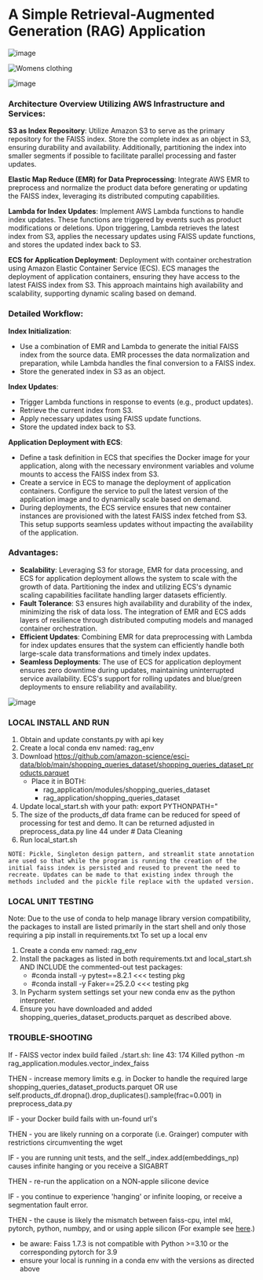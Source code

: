 # A Simple Retrieval-Augmented Generation (RAG) Application
![image](https://github.com/Noel-Niko/grainger_rag/assets/83922762/5ceebba5-8680-4237-96e4-3ad7e8022faa)

![Womens clothing](https://github.com/Noel-Niko/simple_retrieval_augmented_generation/assets/83922762/0b51fc63-d731-4150-89a5-ace25dc66246)





![image](https://github.com/Noel-Niko/simple_retrieval_augmented_generation/assets/83922762/c78dde55-8b86-45e7-8f73-e393ebdb816a)

### Architecture Overview Utilizing AWS Infrastructure and Services:

**S3 as Index Repository**: Utilize Amazon S3 to serve as the primary repository for the FAISS index. Store the complete index as an object in S3, ensuring durability and availability. Additionally, partitioning the index into smaller segments if possible to facilitate parallel processing and faster updates.

**Elastic Map Reduce (EMR) for Data Preprocessing**: Integrate AWS EMR to preprocess and normalize the product data before generating or updating the FAISS index, leveraging its distributed computing capabilities.

**Lambda for Index Updates**: Implement AWS Lambda functions to handle index updates. These functions are triggered by events such as product modifications or deletions. Upon triggering, Lambda retrieves the latest index from S3, applies the necessary updates using FAISS update functions, and stores the updated index back to S3.

**ECS for Application Deployment**: Deployment with container orchestration using Amazon Elastic Container Service (ECS). ECS manages the deployment of application containers, ensuring they have access to the latest FAISS index from S3. This approach maintains high availability and scalability, supporting dynamic scaling based on demand.

### Detailed Workflow:

**Index Initialization**:

- Use a combination of EMR and Lambda to generate the initial FAISS index from the source data. EMR processes the data normalization and preparation, while Lambda handles the final conversion to a FAISS index.
- Store the generated index in S3 as an object.

**Index Updates**:

- Trigger Lambda functions in response to events (e.g., product updates).
- Retrieve the current index from S3.
- Apply necessary updates using FAISS update functions.
- Store the updated index back to S3.

**Application Deployment with ECS**:

- Define a task definition in ECS that specifies the Docker image for your application, along with the necessary environment variables and volume mounts to access the FAISS index from S3.
- Create a service in ECS to manage the deployment of application containers. Configure the service to pull the latest version of the application image and to dynamically scale based on demand.
- During deployments, the ECS service ensures that new container instances are provisioned with the latest FAISS index fetched from S3. This setup supports seamless updates without impacting the availability of the application.

### Advantages:

- **Scalability**: Leveraging S3 for storage, EMR for data processing, and ECS for application deployment allows the system to scale with the growth of data. Partitioning the index and utilizing ECS's dynamic scaling capabilities facilitate handling larger datasets efficiently.
- **Fault Tolerance**: S3 ensures high availability and durability of the index, minimizing the risk of data loss. The integration of EMR and ECS adds layers of resilience through distributed computing models and managed container orchestration.
- **Efficient Updates**: Combining EMR for data preprocessing with Lambda for index updates ensures that the system can efficiently handle both large-scale data transformations and timely index updates.
- **Seamless Deployments**: The use of ECS for application deployment ensures zero downtime during updates, maintaining uninterrupted service availability. ECS's support for rolling updates and blue/green deployments to ensure reliability and availability.



![image](https://github.com/Noel-Niko/grainger_rag/assets/83922762/cb599178-5400-4ce8-984b-bec9e6d4e869)




### LOCAL INSTALL AND RUN
  1. Obtain and update constants.py with api key  
  2. Create a local conda env named: rag_env
  3. Download https://github.com/amazon-science/esci-data/blob/main/shopping_queries_dataset/shopping_queries_dataset_products.parquet
      - Place it in BOTH:
          - rag_application/modules/shopping_queries_dataset
          - rag_application/shopping_queries_dataset
  4. Update local_start.sh with your path: export PYTHONPATH="
  5. The size of the products_df data frame can be reduced for speed of processing for test and demo. It can be returned adjusted in preprocess_data.py line 44 under  # Data Cleaning
  6. Run local_start.sh

    NOTE: Pickle, Singleton design pattern, and streamlit state annotation are used so that while the program is running the creation of the initial faiss index is persisted and reused to prevent the need to recreate. Updates can be made to that existing index through the methods included and the pickle file replace with the updated version.

  
### LOCAL UNIT TESTING  
  Note: Due to the use of conda to help manage library version compatibility, the packages to install are listed primarily in the start shell and only those requiring a pip install in requirements.txt To set up a local env 
  1. Create a conda env named: rag_env
  2. Install the packages as listed in both requirements.txt and local_start.sh AND INCLUDE the commented-out test packages:
      - #conda install -y pytest==8.2.1  <<< testing pkg
      - #conda install -y Faker==25.2.0  <<< testing pkg
  4. In Pycharm system settings set your new conda env as the python interpreter.
  5. Ensure you have downloaded and added shopping_queries_dataset_products.parquet as described above.




### TROUBLE-SHOOTING

If - FAISS vector index build failed ./start.sh: line 43:   174 Killed    python -m rag_application.modules.vector_index_faiss

THEN - increase memory limits e.g. in Docker to handle the required large shopping_queries_dataset_products.parquet 
   OR use self.products_df.dropna().drop_duplicates().sample(frac=0.001) in preprocess_data.py


IF - your Docker build fails with un-found url's

THEN - you are likely running on a corporate (i.e. Grainger) computer with restrictions circumventing the wget


IF - you are running unit tests, and the self._index.add(embeddings_np) causes infinite hanging or you receive a SIGABRT

THEN - re-run the application on a NON-apple silicone device


IF - you continue to experience 'hanging' or infinite looping, or receive a segmentation fault error.

THEN - the cause is likely the mismatch between faiss-cpu, intel mkl, pytorch, python, numbpy, and or using apple silicon  (For example see [here](https://numpy.org/devdocs/user/troubleshooting-importerror.html).)
  - be aware: Faiss 1.7.3 is not compatible with Python >=3.10 or the corresponding pytorch for 3.9
  - ensure your local is running in a conda env with the versions as directed above




